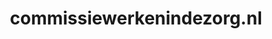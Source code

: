 ---
layout: post
title:  "commissiewerkenindezorg.nl"
internal_url:  "/dutchgov/commissiewerkenindezorg.nl.html"
categories: dutchgov
---